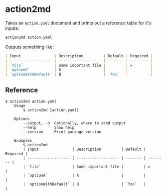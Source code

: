 # action2md

Takes an `action.yaml` document and prints out a reference table for it's inputs:

```bash
action2md action.yaml
```

Outputs something like:

```markdown
| Input               | Description         | Default | Required |
| ------------------- | ------------------- | ------- | -------- |
| `file`              | Some important file |         | ✔        |
| `optionA`           | A                   |         |          |
| `optionWithDefault` | B                   | `foo`   |          |
```

## Reference

```text
$ action2md action.yaml
    Usage
        $ action2md [action.yaml]

    Options
        --output, -o  Optionally, where to send output
        --help        Show help
        --version     Print package version

    Examples
        $ action2md
        | Input               | Description         | Default | Required |
        | ------------------- | ------------------- | ------- | -------- |
        | `file`              | Some important file |         | ✔        |
        | `optionA`           | A                   |         |          |
        | `optionWithDefault` | B                   | `foo`   |          |
```
